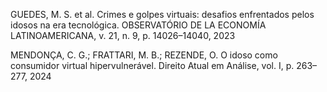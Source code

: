GUEDES, M. S. et al. Crimes e golpes virtuais: desafios enfrentados pelos idosos na era tecnológica. OBSERVATÓRIO DE LA ECONOMÍA LATINOAMERICANA, v. 21, n. 9, p. 14026–14040, 2023

MENDONÇA, C. G.; FRATTARI, M. B.; REZENDE, O. O idoso como consumidor virtual hipervulnerável. Direito Atual em Análise, vol. I, p. 263–277, 2024